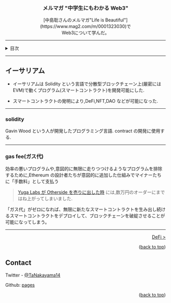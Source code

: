 <a name="readme-top"></a>

<!-- PROJECT LOGO -->
<div align="center">
  <!-- <a href="https://github.com/github_username/repo_name">
    <img src="images/logo.png" alt="Logo" width="80" height="80">
  </a> -->

<h3 align="center">メルマガ "中学生にもわかる Web3"</h3>

  <p align="center">
    [中島聡さんのメルマガ"Life is Beautiful"](https://www.mag2.com/m/0001323030)で<br>
    Web3について学んだ。
    <br />
  </p>
</div>

---

<!-- TABLE OF CONTENTS -->
<details>
  <summary>目次</summary>
  <ol>
    <li><a href="web3index">TLDR</a></li>
    <li><a href="what-is-web3">Web3とは</a></li>
    <li><a href="bitcoin">Bitcoin</a></li>
    <li><a href="ethereum">Ethereum</a></li>
    <li><a href="defi">DeFi</a></li>
    <li><a href="nft">NFT</a></li>
    <li><a href="dao">DAO</a></li>
    <li><a href="fund">ファンド(a16z)</a></li>
    <li><a href="learn">Web3 学習法</a></li>
    <li><a href="reference">参照</a></li>
  </ol>
</details>

---

## イーサリアム

-   イーサリアムは Solidity という言語で分散型ブロックチェーン上(厳密には EVM)で動くプログラム(スマートコントラクト)を開発可能にした.

-   スマートコントラクトの発明により,DeFi,NFT,DAO などが可能になった.

---

### solidity

Gavin Wood という人が開発したプログラミング言語. contract の開発に使用する.

---

### gas fee(ガス代)

効率の悪いプログラムや,意図的に無限に走りつつけるようなプログラムを排除するために,Ethereum の設計者たちが意図的に追加した仕組みでマイナーたちに「手数料」として支払う

> [Yuga Labs が Otherside を売りに出した時](https://decrypt.co/99156/yuga-labs-sees-561-million-in-otherside-) には,数万円のオーダーにまではね上がってしまいました.

「ガス代」がゼロになれば、無限に新たなスマートコントラクトを生み出し続けるスマートコントラクトをデプロイして、ブロックチェーンを破綻させることが可能になってしまう。

---

<p align="right"><a href="defi">DeFi ></a></p>

<p align="right">(<a href="#readme-top">back to top</a>)</p>

<!-- CONTACT -->

## Contact

Twitter - [@TaNakayama14](https://twitter.com/TaNakayama14)

Github: [pages](https://github.com/tnakayama256/tnakayama256.github.io)

<p align="right">(<a href="#readme-top">back to top</a>)</p>

<!-- ACKNOWLEDGMENTS -->

<!-- ## Acknowledgments
-   []() -->

<!-- MARKDOWN LINKS & IMAGES -->
<!-- https://www.markdownguide.org/basic-syntax/#reference-style-links -->
